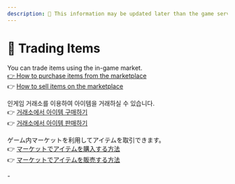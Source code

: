 ```yaml
---
description: 🛑 This information may be updated later than the game server data.
---
```


# 📁 Trading Items



You can trade items using the in-game market. \
[👉 How to purchase items from the marketplace ](buy.md#purchase-items-from-the-market)\
👉 [How to sell items on the marketplace](sell.md#sell-items-on-the-market)

인게임 거래소를 이용하여 아이템을 거래하실 수 있습니다. \
👉 [거래소에서 아이템 구매하기 ](buy.md#undefined-2)\
👉 [거래소에서 아이템 판매하기](sell.md#undefined-2)

ゲーム内マーケットを利用してアイテムを取引できます。 \
👉 [マーケットでアイテムを購入する方法 ](buy.md#deaitemuwosuru)\
👉 [マーケットでアイテムを販売する方法](sell.md#deaitemuwosuru)









































\-
